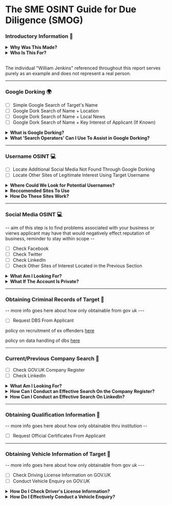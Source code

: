 # The SME OSINT Guide for Due Diligence (SMOG)

### Introductory Information 🌟

<details>

<summary><b>Why Was This Made?</b></summary>

  <br>
  
  This guide was made as part of my dissertation submission.
  
It has been found that while employers understand that background checks must be conducted, they do not know how to conduct them themselves. Literature has also found that reports often talk about the need for checks but do not discuss how to do so. 
  
This proposed methodology aims to have a user-friendly design and aims to be understandable to individuals at any level of technical ability.
  
By focusing on user comprehension, the methodology attempts to close the gap between the employers understanding of the need to conduct checks, and their ability to do so.
 
  <br>
  
</details>

<details>

<summary><b>Who Is This For?</b></summary>

  <br>
  
The primary audience for this is UK-based SMEs. This tool can of course be used by anyone however the examples provided and wording is tailored towards hiring practices. 

</details>

<br>

The individual "William Jenkins" referenced throughout this report serves purely as an example and does not represent a real person.
____________________________________________________________________________________________________________________

### Google Dorking 🌍

- [ ] Simple Google Search of Target's Name
- [ ] Google Dork Search of Name + Location
- [ ] Google Dork Search of Name + Local News
- [ ] Google Dork Search of Name + Key Interest of Applicant (If Known)

<details>

  <summary><b>What is Google Dorking?</b></summary>

  <br>

  Google Dorking (also known as Google Hacking) is the act of using advanced 'search operators' in the search bar of Google to obtain information that would be otherwise hard to find by refining your search results. 
  
  <br>
  
  By correctly utilising Google Dorking, you can uncover the following information that relates to this stage in the investigation:
  
  - Usernames <--- This is what we want to be looking for as a top priority
  - Personally Identifiable Information
  - Email Addresses
  
  <br>
  
</details>

<details>

<summary><b>What 'Search Operators' Can I Use To Assist in Google Dorking?</b></summary>
  
  <br>
  
| Operator | Usage | Example |
| --- | --- | --- |
| "" | Specifies words MUST be in search results | "William Jenkins" |
| - | Excludes words from search results | "William Jenkins" -Census |
| site: | Restricts results to a specific site | "William Jenkins" site:facebook.com |
| OR | Searches for multiple words as alternatives to one another | William OR Will |
| AND | Restricts results to those that include both words | "William Jenkins" AND "Cyber Security" |
| allintext: | Only shows results where the text is in | allintext:William Jenkins |

</details>

____________________________________________________________________________________________________________________

### Username OSINT 💻

- [ ] Locate Additional Social Media Not Found Through Google Dorking
- [ ] Locate Other Sites of Legitimate Interest Using Target Username

<details>

<summary><b>Where Could We Look for Potential Usernames?</b></summary>

<br>
  
The easiest and most obvious places to look are within the profile page of any identified social media pages from the results of Google Dorking. 
  
Once one username has been identified, this can be run through a username checking websites to try to locate further accounts linked to the target.
  
| Site | Location | Example |
| --- | --- | --- |
| Facebook | Within the URL on the target's profile | facebook.com/Jenkins123/ |
| Twitter | Underneath the account name on the profile | @Jenkins123 |
| Linkedin | Within the URL on the target's profile | linkedin.com/in/Jenkins123/ |
| Tiktok | Within the URL on the target's profile | tiktok.com/@Jenkins123 |

<br>
  
</details>

<details>

<summary><b>Reccomended Sites To Use</b></summary>

</details>

<details>

<summary><b>How Do These Sites Work?</b></summary>

</details>

____________________________________________________________________________________________________________________

### Social Media OSINT 💻

-- aim of this step is to find problems associated with your business or vierws applicant may have that would negatively effect reputation of business, reminder to stay within scope --

- [ ] Check Facebook
- [ ] Check Twitter
- [ ] Check LinkedIn
- [ ] Check Other Sites of Interest Located in the Previous Section

<details>

<summary><b>What Am I Looking For?</b></summary>

</details>

<details>

<summary><b>What If The Account Is Private?</b></summary>

</details>

____________________________________________________________________________________________________________________

### Obtaining Criminal Records of Target 👮

-- more info goes here about how only obtainable from gov uk ---

- [ ] Request DBS From Applicant

policy on recruitment of ex offenders [here](https://www.gov.uk/government/publications/dbs-sample-policy-on-the-recruitment-of-ex-offenders/sample-policy-on-the-recruitment-of-ex-offenders)

policy on data handling of dbs [here](https://assets.publishing.service.gov.uk/government/uploads/system/uploads/attachment_data/file/474742/Code_of_Practice_for_Disclosure_and_Barring_Service_Nov_15.pdf)
____________________________________________________________________________________________________________________

### Current/Previous Company Search 🏢

- [ ] Check GOV.UK Company Register
- [ ] Check LinkedIn

<details>

<summary><b>What Am I Looking For?</b></summary>

</details>

<details>

<summary><b>How Can I Conduct an Effective Search On the Company Register?</b></summary>

</details>

<details>

<summary><b>How Can I Conduct an Effective Search On LinkedIn?</b></summary>

</details>

____________________________________________________________________________________________________________________

### Obtaining Qualification Information 🏫

-- more info goes here about how only obtainable thru institution --

- [ ] Request Official Certificates From Applicant

____________________________________________________________________________________________________________________

### Obtaining Vehicle Information of Target 🚗

-- more info goes here about how only obtainable from gov uk ---

- [ ] Check Driving License Information on GOV.UK
- [ ] Conduct Vehicle Enquiry on GOV.UK

<details>

  <summary><b>How Do I Check Driver's License Information?</b></summary>

</details>

<details>

  <summary><b>How Do I Effectively Conduct a Vehicle Enquiry?</b></summary>

</details>
